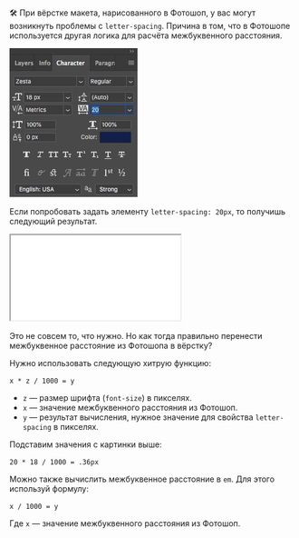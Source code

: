 🛠 При вёрстке макета, нарисованного в Фотошоп, у вас могут возникнуть проблемы с `letter-spacing`. Причина в том, что в Фотошопе используется другая логика для расчёта межбуквенного расстояния.

![Межбуквенное расстояние в Фотошопе](../images/letter-spacing.png)

Если попробовать задать элементу `letter-spacing: 20px`, то получишь следующий результат.

<iframe title="Межбуквенное расстояние, перенесённое из photoshop" src="../demos/photoshop.html"></iframe>

Это не совсем то, что нужно. Но как тогда правильно перенести межбуквенное расстояние из Фотошопа в вёрстку?

Нужно использовать следующую хитрую функцию:

```
x * z / 1000 = y
```

- `z` — размер шрифта (`font-size`) в пикселях.
- `x` — значение межбуквенного расстояния из Фотошоп.
- `y` — результат вычисления, нужное значение для свойства `letter-spacing` в пикселях.

Подставим значения с картинки выше:

```
20 * 18 / 1000 = .36px
```

Можно также вычислить межбуквенное расстояние в `em`. Для этого используй формулу:

```
x / 1000 = y
```

Где `x` — значение межбуквенного расстояния из Фотошоп.
